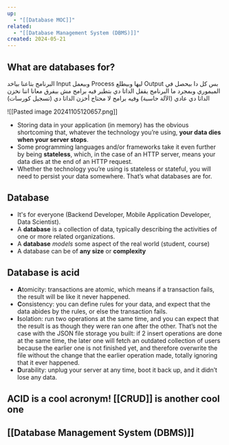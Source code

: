 ```yaml
---
up:
  - "[[Database MOC]]"
related:
  - "[[Database Management System (DBMS)]]"
created: 2024-05-21
---
```

## What are databases for?
البرنامج بتاعنا بياخد Input وبيعمل Process ليها وبيطلع Output بس كل دا بيحصل في الميموري وبمجرد ما البرنامج يقفل الداتا دي بتطير
فيه برامج مش بيفرق معانا اننا نخزن الداتا دي عادي (الآلة حاسبة) 
وفيه برامج لا محتاج أخزن الداتا دي (تسجيل كورسات)

![[Pasted image 20241105120657.png]]
- Storing data in your application (in memory) has the obvious shortcoming that, whatever the technology you’re using, **your data dies when your server stops**. 
- Some programming languages and/or frameworks take it even further by being **stateless**, which, in the case of an HTTP server, means your data dies at the end of an HTTP request. 
- Whether the technology you’re using is stateless or stateful, you will need to persist your data somewhere. That’s what databases are for.

## Database
- It's for everyone (Backend Developer, Mobile Application Developer, Data Scientist).
- A __database__ is a collection of data, typically describing the activities of one or more related organizations.
- A __database__ _models_ some aspect of the real world (student, course)
- A database can be of __any size__ or __complexity__

## Database is __acid__
- **A**tomicity: transactions are atomic, which means if a transaction fails, the result will be like it never happened.
- **C**onsistency: you can define rules for your data, and expect that the data abides by the rules, or else the transaction fails.
- **I**solation: run two operations at the same time, and you can expect that the result is as though they were ran one after the other. 
  That’s not the case with the JSON file storage you built: if 2 insert operations are done at the same time, the later one will fetch an outdated collection of users because the earlier one is not finished yet, and therefore overwrite the file without the change that the earlier operation made, totally ignoring that it ever happened.
- **D**urability: unplug your server at any time, boot it back up, and it didn’t lose any data.

## __ACID__ is a cool acronym! [[CRUD]] is another cool one
## [[Database Management System (DBMS)]]
